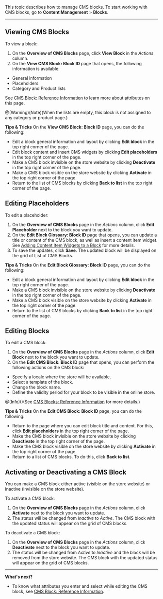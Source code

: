 This topic describes how to manage CMS blocks.
To start working with CMS blocks, go to **Content Management** > **Blocks**.
***
## Viewing CMS Blocks

To view a block:

1. On the **Overview of CMS Blocks** page, click **View Block** in the _Actions_ column. 
2. On the **View CMS Block: Block ID** page that opens, the following information is available:

* General information
* Placeholders
* Category and Product lists 

See [CMS Block: Reference Information](https://documentation.spryker.com/docs/cms-block-reference-information)  to learn more about attributes on this page.

@(Warning)(Note)(When the lists are empty, this block is not assigned to any category or product page.)

**Tips & Tricks**
On the **View CMS Block: Block ID** page, you can do the following:

* Edit a block general information and layout by clicking **Edit block** in the top right corner of the page.
* Edit block content and insert CMS widgets by clicking **Edit placeholders** in the top right corner of the page.
* Make a CMS block invisible on the store website by clicking **Deactivate** in the top right corner of the page.
* Make a CMS block visible on the store website by clicking **Activate** in the top right corner of the page. 
* Return to the list of CMS blocks by clicking **Back to list** in the top right corner of the page.

## Editing Placeholders
To edit a placeholder:
1. On the **Overview of CMS Blocks** page in the _Actions_ column, click **Edit Placeholder** next to the block you want to update. 
2. On the **Edit Block Glossary: Block ID** page that opens, you can update a title or content of the CMS block, as well as insert a content item widget. See [Adding Content Item Widgets to a Block](https://documentation.spryker.com/docs/adding-content-item-widgets-to-pages-and-blocks#adding-content-item-widgets-to-blocks) for more details.
3. To save the updates, click **Save**. The updated block will be displayed on the grid of List of CMS Blocks.

**Tips & Tricks**
On the **Edit Block Glossary: Block ID** page, you can do the following:

* Edit a block general information and layout by clicking **Edit block** in the top right corner of the page.
* Make a CMS block invisible on the store website by clicking **Deactivate** in the top right corner of the page.
* Make a CMS block visible on the store website by clicking **Activate** in the top right corner of the page. 
* Return to the list of CMS blocks by clicking **Back to list** in the top right corner of the page.


## Editing Blocks
To edit a CMS block:
1. On the **Overview of CMS Blocks** page in the _Actions_ column, click **Edit Block** next to the block you want to update. 
2. On the **Edit CMS Block: Block ID** page that opens, you can perform the following actions on the CMS block:

* Specify a locale where the store will be available.
* Select a template of the block.
* Change the block name.
* Define the validity period for your block to be visible in the online store.

@(Info)()(See [CMS Blocks: Reference Information](https://documentation.spryker.com/docs/cms-block-reference-information)  for more details.)

**Tips & Tricks**
On the **Edit CMS Block: Block ID** page, you can do the following:

* Return to the page where you can edit block title and content. For this, click **Edit placeholders** in the top right corner of the page.
* Make the CMS block invisible on the store website by clicking **Deactivate** in the top right corner of the page.
* Make the CMS block visible on the store website by clicking **Activate** in the top right corner of the page. 
* Return to a list of CMS blocks. To do this, click **Back to list**.


## Activating or Deactivating a CMS Block
You can make a CMS block either active (visible on the store website) or inactive (invisible on the store website).

To activate a CMS block:
1. On the **Overview of CMS Blocks** page in the _Actions_ column, click **Activate** next to the block you want to update. 
2. The status will be changed from _Inactive_ to _Active_. The CMS block with the updated status will appear on the grid of CMS blocks.

To deactivate a CMS block:
1. On the **Overview of CMS Blocks** page in the _Actions_ column, click **Deactivate** next to the block you want to update. 
2. The status will be changed from _Active_ to _Inactive_ and the block will be removed from the store website. The CMS block with the updated status will appear on the grid of CMS blocks.

***
**What's next?**

* To know what attributes you enter and select while editing the CMS block, see [CMS Block: Reference Information](https://documentation.spryker.com/docs/cms-block-reference-information).